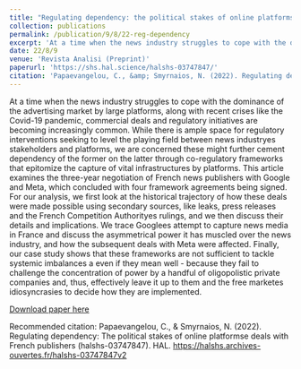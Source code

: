 ```yaml
---
title: "Regulating dependency: the political stakes of online platforms' deals with French publishers"
collection: publications
permalink: /publication/9/8/22-reg-dependency
excerpt: 'At a time when the news industry struggles to cope with the dominance of the advertising market by large platforms, along with recent crises like the Covid-19 pandemic, commercial deals and regulatory initiatives are becoming increasingly common. While there is ample space for regulatory interventions seeking to level the playing field between news industryеs stakeholders and platforms, we are concerned these might further cement dependency of the former on the latter through co-regulatory frameworks that epitomize the capture of vital infrastructures by platforms. This article examines the three-year negotiation of French news publishers with Google and Meta, which concluded with four framework agreements being signed. For our analysis, we first look at the historical trajectory of how these deals were made possible using secondary sources, like leaks, press releases and the French Competition Authorityеs rulings, and we then discuss their details and implications. We trace Googleеs attempt to capture news media in France and discuss the asymmetrical power it has muscled over the news industry, and how the subsequent deals with Meta were affected. Finally, our case study shows that these frameworks are not sufficient to tackle systemic imbalances а even if they mean well - because they fail to challenge the concentration of power by a handful of oligopolistic private companies and, thus, effectively leave it up to them and the free marketеs idiosyncrasies to decide how they are implemented.'
date: 22/8/9
venue: 'Revista Analisi (Preprint)'
paperurl: 'https://shs.hal.science/halshs-03747847/'
citation: 'Papaevangelou, C., &amp; Smyrnaios, N. (2022). Regulating dependency: The political stakes of online platformsе deals with French publishers (halshs-03747847). HAL. https://halshs.archives-ouvertes.fr/halshs-03747847v2'
---
```

At a time when the news industry struggles to cope with the dominance of the advertising market by large platforms, along with recent crises like the Covid-19 pandemic, commercial deals and regulatory initiatives are becoming increasingly common. While there is ample space for regulatory interventions seeking to level the playing field between news industryеs stakeholders and platforms, we are concerned these might further cement dependency of the former on the latter through co-regulatory frameworks that epitomize the capture of vital infrastructures by platforms. This article examines the three-year negotiation of French news publishers with Google and Meta, which concluded with four framework agreements being signed. For our analysis, we first look at the historical trajectory of how these deals were made possible using secondary sources, like leaks, press releases and the French Competition Authorityеs rulings, and we then discuss their details and implications. We trace Googleеs attempt to capture news media in France and discuss the asymmetrical power it has muscled over the news industry, and how the subsequent deals with Meta were affected. Finally, our case study shows that these frameworks are not sufficient to tackle systemic imbalances а even if they mean well - because they fail to challenge the concentration of power by a handful of oligopolistic private companies and, thus, effectively leave it up to them and the free marketеs idiosyncrasies to decide how they are implemented.

[Download paper here](https://shs.hal.science/halshs-03747847/)

Recommended citation: Papaevangelou, C., & Smyrnaios, N. (2022). Regulating dependency: The political stakes of online platformsе deals with French publishers (halshs-03747847). HAL. https://halshs.archives-ouvertes.fr/halshs-03747847v2